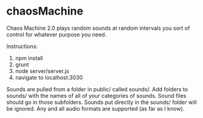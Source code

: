 # chaosMachine
Chaos Machine 2.0 plays random sounds at random intervals you sort of control for whatever purpose you need.

Instructions:

1. npm install
2. grunt
3. node server/server.js
4. navigate to localhost:3030

Sounds are pulled from a folder in public/ called sounds/. Add folders to sounds/ with the names of all of your categories of sounds. Sound files should go in those subfolders. Sounds put directly in the sounds/ folder will be ignored. Any and all audio formats are supported (as far as I know).
